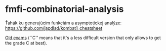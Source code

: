# fmfi-combinatorial-analysis

Ťahák ku generujúcim funkciám a asymptotickej analýze: https://github.com/japdlsd/kombat1_cheatsheet

[Old exams](./tests) (``C'' means that it's a less difficult version that only allows to get the grade C at best).
